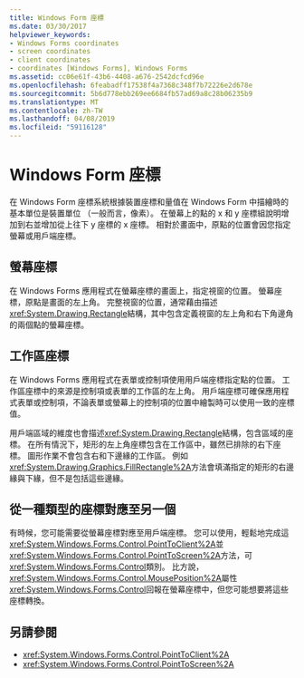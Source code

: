 ```yaml
---
title: Windows Form 座標
ms.date: 03/30/2017
helpviewer_keywords:
- Windows Forms coordinates
- screen coordinates
- client coordinates
- coordinates [Windows Forms], Windows Forms
ms.assetid: cc06e61f-43b6-4408-a676-2542dcfcd96e
ms.openlocfilehash: 6feabadff17538f4a7368c348f7b72226e2d678e
ms.sourcegitcommit: 5b6d778ebb269ee6684fb57ad69a8c28b06235b9
ms.translationtype: MT
ms.contentlocale: zh-TW
ms.lasthandoff: 04/08/2019
ms.locfileid: "59116128"
---
```

# <a name="windows-forms-coordinates"></a>Windows Form 座標
在 Windows Form 座標系統根據裝置座標和量值在 Windows Form 中描繪時的基本單位是裝置單位 （一般而言，像素）。 在螢幕上的點的 x 和 y 座標組說明增加到右並增加從上往下 y 座標的 x 座標。 相對於畫面中，原點的位置會因您指定螢幕或用戶端座標。  
  
## <a name="screen-coordinates"></a>螢幕座標  
 在 Windows Forms 應用程式在螢幕座標的畫面上，指定視窗的位置。 螢幕座標，原點是畫面的左上角。 完整視窗的位置，通常藉由描述<xref:System.Drawing.Rectangle>結構，其中包含定義視窗的左上角和右下角邊角的兩個點的螢幕座標。  
  
## <a name="client-coordinates"></a>工作區座標  
 在 Windows Forms 應用程式在表單或控制項使用用戶端座標指定點的位置。 工作區座標中的來源是控制項或表單的工作區的左上角。 用戶端座標可確保應用程式表單或控制項，不論表單或螢幕上的控制項的位置中繪製時可以使用一致的座標值。  
  
 用戶端區域的維度也會描述<xref:System.Drawing.Rectangle>結構，包含區域的座標。 在所有情況下，矩形的左上角座標包含在工作區中，雖然已排除的右下座標。 圖形作業不會包含右和下邊緣的工作區。 例如<xref:System.Drawing.Graphics.FillRectangle%2A>方法會填滿指定的矩形的右邊緣與下緣，但不是包括這些邊緣。  
  
## <a name="mapping-from-one-type-of-coordinate-to-another"></a>從一種類型的座標對應至另一個  
 有時候，您可能需要從螢幕座標對應至用戶端座標。 您可以使用，輕鬆地完成這<xref:System.Windows.Forms.Control.PointToClient%2A>並<xref:System.Windows.Forms.Control.PointToScreen%2A>方法，可<xref:System.Windows.Forms.Control>類別。 比方說，<xref:System.Windows.Forms.Control.MousePosition%2A>屬性<xref:System.Windows.Forms.Control>回報在螢幕座標中，但您可能想要將這些座標轉換。  
  
## <a name="see-also"></a>另請參閱

- <xref:System.Windows.Forms.Control.PointToClient%2A>
- <xref:System.Windows.Forms.Control.PointToScreen%2A>
